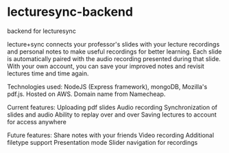 lecturesync-backend
===================

backend for lecturesync

lecture+sync connects your professor's slides with your lecture recordings and personal notes to make useful recordings for better learning. Each slide is automatically paired with the audio recording presented during that slide. With your own account, you can save your improved notes and revisit lectures time and time again. 

Technologies used: NodeJS (Express framework), mongoDB, Mozilla's pdf.js. Hosted on AWS. Domain name from Namecheap.

Current features:
Uploading pdf slides 
Audio recording
Synchronization of slides and audio
Ability to replay over and over
Saving lectures to account for access anywhere

Future features:
Share notes with your friends
Video recording
Additional filetype support
Presentation mode
Slider navigation for recordings
